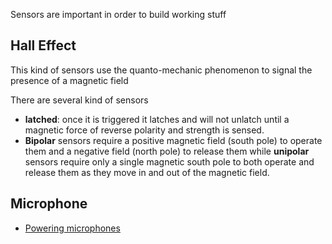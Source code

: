 Sensors are important in order to build working stuff

Hall Effect
-----------

This kind of sensors use the quanto-mechanic phenomenon to signal the presence of a magnetic field

There are several kind of sensors

 - **latched**: once it is triggered it latches and will not unlatch until a magnetic force of reverse polarity and strength is sensed.
 - **Bipolar** sensors require a positive magnetic field (south pole) to operate them and a negative field (north pole) to release them while **unipolar** sensors require only a single magnetic south pole to both operate and release them as they move in and out of the magnetic field.
 
 ## Microphone
 
  - [Powering microphones](http://www.epanorama.net/circuits/microphone_powering.html)
